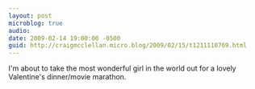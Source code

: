 ```yaml
---
layout: post
microblog: true
audio: 
date: 2009-02-14 19:00:00 -0500
guid: http://craigmcclellan.micro.blog/2009/02/15/t1211110769.html
---
```

I'm about to take the most wonderful girl in the world out for a lovely Valentine's dinner/movie marathon.
